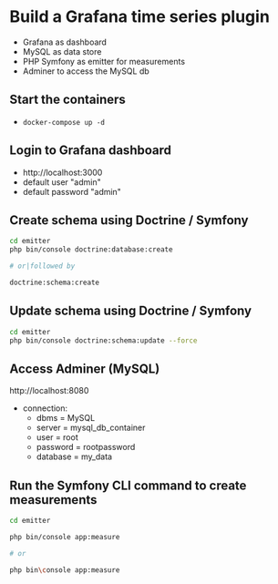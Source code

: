 # Build a Grafana time series plugin

- Grafana as dashboard
- MySQL as data store
- PHP Symfony as emitter for measurements
- Adminer to access the MySQL db

## Start the containers

- `docker-compose up -d`

## Login to Grafana dashboard

- http://localhost:3000
- default user "admin"
- default password "admin"

## Create schema using Doctrine / Symfony

~~~bash
cd emitter
php bin/console doctrine:database:create

# or|followed by

doctrine:schema:create
~~~

## Update schema using Doctrine / Symfony

~~~bash
cd emitter
php bin/console doctrine:schema:update --force
~~~

## Access Adminer (MySQL)

http://localhost:8080 

- connection:
    - dbms = MySQL
    - server = mysql_db_container
    - user = root
    - password = rootpassword
    - database = my_data
## Run the Symfony CLI command to create measurements

~~~bash
cd emitter

php bin/console app:measure

# or

php bin\console app:measure
~~~
